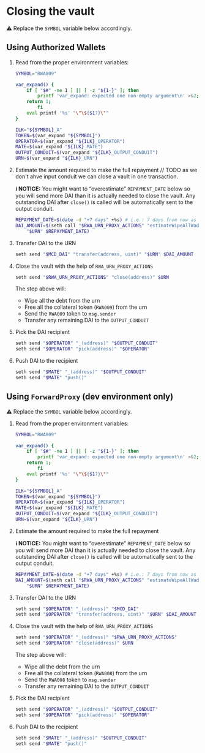 # Closing the vault

⚠️ Replace the `SYMBOL` variable below accordingly.

## Using Authorized Wallets

1. Read from the proper environment variables:

   ```bash
   SYMBOL="RWA009"
   ```

   ```bash
   var_expand() {
       if [ "$#" -ne 1 ] || [ -z "${1-}" ]; then
           printf 'var_expand: expected one non-empty argument\n' >&2;
       return 1;
           fi
       eval printf '%s' "\"\${$1?}\""
   }

   ILK="${SYMBOL}_A"
   TOKEN=$(var_expand "${SYMBOL}")
   OPERATOR=$(var_expand "${ILK}_OPERATOR")
   MATE=$(var_expand "${ILK}_MATE")
   OUTPUT_CONDUIT=$(var_expand "${ILK}_OUTPUT_CONDUIT")
   URN=$(var_expand "${ILK}_URN")
   ```

2. Estimate the amount required to make the full repayment
   // TODO as we don't ahve input conduit we can close a vault in one transaction.

   **ℹ️ NOTICE:** You might want to &ldquo;overestimate&rdquo; `REPAYMENT_DATE` below so you will send more DAI than it is actually needed to close the vault. Any outstanding DAI after `close()` is called will be automatically sent to the output conduit.

   ```bash
   REPAYMENT_DATE=$(date -d "+7 days" +%s) # i.e.: 7 days from now as UNIX timestamp
   DAI_AMOUNT=$(seth call "$RWA_URN_PROXY_ACTIONS" "estimateWipeAllWad(address, uint)" \
       "$URN" $REPAYMENT_DATE)
   ```

3. Transfer DAI to the URN

   ```bash
   seth send "$MCD_DAI" "transfer(address, uint)" "$URN" $DAI_AMOUNT
   ```

4. Close the vault with the help of `RWA_URN_PROXY_ACTIONS`

   ```bash
   seth send "$RWA_URN_PROXY_ACTIONS" "close(address)" $URN
   ```

   The step above will:

   - Wipe all the debt from the urn
   - Free all the collateral token (`RWA009`) from the urn
   - Send the `RWA009` token to `msg.sender`
   - Transfer any remaining DAI to the `OUTPUT_CONDUIT`

5. Pick the DAI recipient

   ```bash
   seth send "$OPERATOR" "_(address)" "$OUTPUT_CONDUIT"
   seth send "$OPERATOR" "pick(address)" "$OPERATOR"
   ```

6. Push DAI to the recipient

   ```bash
   seth send "$MATE" "_(address)" "$OUTPUT_CONDUIT"
   seth send "$MATE" "push()"
   ```

## Using `ForwardProxy` (dev environment only)

⚠️ Replace the `SYMBOL` variable below accordingly.

1. Read from the proper environment variables:

   ```bash
   SYMBOL="RWA009"
   ```

   ```bash
   var_expand() {
       if [ "$#" -ne 1 ] || [ -z "${1-}" ]; then
           printf 'var_expand: expected one non-empty argument\n' >&2;
       return 1;
           fi
       eval printf '%s' "\"\${$1?}\""
   }

   ILK="${SYMBOL}_A"
   TOKEN=$(var_expand "${SYMBOL}")
   OPERATOR=$(var_expand "${ILK}_OPERATOR")
   MATE=$(var_expand "${ILK}_MATE")
   OUTPUT_CONDUIT=$(var_expand "${ILK}_OUTPUT_CONDUIT")
   URN=$(var_expand "${ILK}_URN")
   ```

2. Estimate the amount required to make the full repayment

   **ℹ️ NOTICE:** You might want to &ldquo;overestimate&rdquo; `REPAYMENT_DATE` below so you will send more DAI than it is actually needed to close the vault. Any outstanding DAI after `close()` is called will be automatically sent to the output conduit.

   ```bash
   REPAYMENT_DATE=$(date -d "+7 days" +%s) # i.e.: 7 days from now as UNIX timestamp
   DAI_AMOUNT=$(seth call "$RWA_URN_PROXY_ACTIONS" "estimateWipeAllWad(address, uint)" \
       "$URN" $REPAYMENT_DATE)
   ```

3. Transfer DAI to the URN

   ```bash
   seth send "$OPERATOR" "_(address)" "$MCD_DAI"
   seth send "$OPERATOR" "transfer(address, uint)" "$URN" $DAI_AMOUNT
   ```

4. Close the vault with the help of `RWA_URN_PROXY_ACTIONS`

   ```bash
   seth send "$OPERATOR" "_(address)" "$RWA_URN_PROXY_ACTIONS"
   seth send "$OPERATOR" "close(address)" $URN
   ```

   The step above will:

   - Wipe all the debt from the urn
   - Free all the collateral token (`RWA008`) from the urn
   - Send the `RWA008` token to `msg.sender`
   - Transfer any remaining DAI to the `OUTPUT_CONDUIT`

5. Pick the DAI recipient

   ```bash
   seth send "$OPERATOR" "_(address)" "$OUTPUT_CONDUIT"
   seth send "$OPERATOR" "pick(address)" "$OPERATOR"
   ```

6. Push DAI to the recipient

   ```bash
   seth send "$MATE" "_(address)" "$OUTPUT_CONDUIT"
   seth send "$MATE" "push()"
   ```
